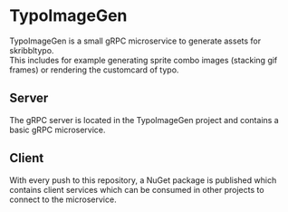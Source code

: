 # TypoImageGen

TypoImageGen is a small gRPC microservice to generate assets for skribbltypo.  
This includes for example generating sprite combo images (stacking gif frames) or rendering the customcard of typo.

## Server
The gRPC server is located in the TypoImageGen project and contains a basic gRPC microservice.

## Client
With every push to this repository, a NuGet package is published which contains client services which can be consumed in other projects to connect to the microservice.
